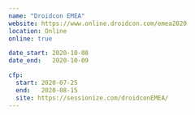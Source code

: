 ```yaml
---
name: "Droidcon EMEA"
website: https://www.online.droidcon.com/emea2020
location: Online
online: true

date_start: 2020-10-08
date_end:   2020-10-09

cfp:
  start: 2020-07-25
  end:   2020-08-15
  site: https://sessionize.com/droidconEMEA/
---
```

